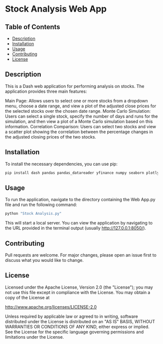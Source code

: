 # Stock Analysis Web App

## Table of Contents

- [Description](#description)
- [Installation](#installation)
- [Usage](#usage)
- [Contributing](#contributing)
- [License](#license)

## Description
This is a Dash web application for performing analysis on stocks. The application provides three main features:

Main Page: Allows users to select one or more stocks from a dropdown menu, choose a date range, and view a plot of the adjusted close prices for the selected stocks over the chosen date range.
Monte Carlo Simulation: Users can select a single stock, specify the number of days and runs for the simulation, and then view a plot of a Monte Carlo simulation based on this information.
Correlation Comparison: Users can select two stocks and view a scatter plot showing the correlation between the percentage changes in the adjusted closing prices of the two stocks.

## Installation
To install the necessary dependencies, you can use pip:

```bash
pip install dash pandas pandas_datareader yfinance numpy seaborn plotly
```
## Usage
To run the application, navigate to the directory containing the Web App.py file and run the following command:

```bash
python "Stock Analysis.py"
```
This will start a local server. You can view the application by navigating to the URL provided in the terminal output (usually http://127.0.0.1:8050/).

## Contributing
Pull requests are welcome. For major changes, please open an issue first to discuss what you would like to change.

## License
Licensed under the Apache License, Version 2.0 (the "License"); you may not use this file except in compliance with the License. You may obtain a copy of the License at

http://www.apache.org/licenses/LICENSE-2.0

Unless required by applicable law or agreed to in writing, software distributed under the License is distributed on an "AS IS" BASIS, WITHOUT WARRANTIES OR CONDITIONS OF ANY KIND, either express or implied. See the License for the specific language governing permissions and limitations under the License.